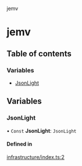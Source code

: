 jemv

# jemv

## Table of contents

### Variables

- [JsonLight](README.md#jsonlight)

## Variables

### JsonLight

• `Const` **JsonLight**: `JsonLight`

#### Defined in

[infrastructure/index.ts:2](https://github.com/FlavioLionelRita/json-light/blob/506fafe/src/lib/infrastructure/index.ts#L2)
